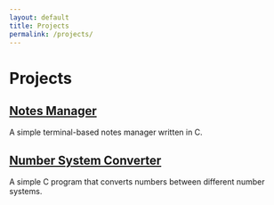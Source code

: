 ```yaml
---
layout: default
title: Projects
permalink: /projects/
---
```


# Projects

## [Notes Manager](https://github.com/sfwnsft/Notes-Manager-C)
A simple terminal-based notes manager written in C. 

## [Number System Converter](https://github.com/sfwnsft/Number-System-Converter)
A simple C program that converts numbers between different number systems. 